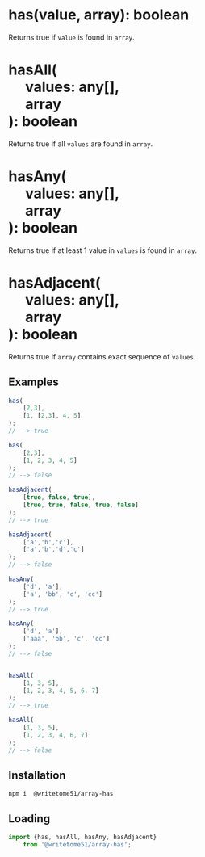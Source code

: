 # has(value, array): boolean

Returns true if `value` is found in `array`.

# hasAll(<br>&nbsp;&nbsp;&nbsp;&nbsp;&nbsp;values: any[],<br>&nbsp;&nbsp;&nbsp;&nbsp;&nbsp;array<br>): boolean

Returns true if all `values` are found in `array`.

# hasAny(<br>&nbsp;&nbsp;&nbsp;&nbsp;&nbsp;values: any[],<br>&nbsp;&nbsp;&nbsp;&nbsp;&nbsp;array<br>): boolean

Returns true if at least 1 value in `values` is found in `array`.

# hasAdjacent(<br>&nbsp;&nbsp;&nbsp;&nbsp;&nbsp;values: any[],<br>&nbsp;&nbsp;&nbsp;&nbsp;&nbsp;array<br>): boolean

Returns true if `array` contains exact sequence of `values`.


## Examples
```js
has(
    [2,3],
    [1, [2,3], 4, 5]
);
// --> true

has(
    [2,3],
    [1, 2, 3, 4, 5]
);
// --> false

hasAdjacent(
    [true, false, true],
    [true, true, false, true, false]
);
// --> true

hasAdjacent(
    ['a','b','c'],
    ['a','b','d','c']
);
// --> false

hasAny(
    ['d', 'a'], 
    ['a', 'bb', 'c', 'cc']
);
// --> true

hasAny(
    ['d', 'a'], 
    ['aaa', 'bb', 'c', 'cc']
);
// --> false


hasAll(
    [1, 3, 5],
    [1, 2, 3, 4, 5, 6, 7]
);
// --> true

hasAll(
    [1, 3, 5],
    [1, 2, 3, 4, 6, 7]
);
// --> false
```


## Installation
`npm i  @writetome51/array-has`


## Loading
```js
import {has, hasAll, hasAny, hasAdjacent} 
    from '@writetome51/array-has';
```
